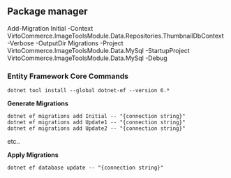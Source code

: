 
## Package manager 
Add-Migration Initial -Context VirtoCommerce.ImageToolsModule.Data.Repositories.ThumbnailDbContext  -Verbose -OutputDir Migrations -Project VirtoCommerce.ImageToolsModule.Data.MySql -StartupProject VirtoCommerce.ImageToolsModule.Data.MySql  -Debug



### Entity Framework Core Commands
```
dotnet tool install --global dotnet-ef --version 6.*
```

**Generate Migrations**

```
dotnet ef migrations add Initial -- "{connection string}"
dotnet ef migrations add Update1 -- "{connection string}"
dotnet ef migrations add Update2 -- "{connection string}"
```

etc..

**Apply Migrations**

`dotnet ef database update -- "{connection string}"`
